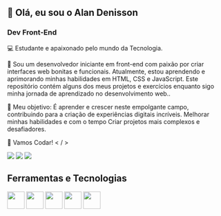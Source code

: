 ## 👋 Olá, eu sou o Alan Denisson 

### Dev Front-End


💻 Estudante e apaixonado pelo mundo da Tecnologia.

💚 Sou um desenvolvedor iniciante em front-end com paixão por criar interfaces web bonitas e funcionais. Atualmente, estou aprendendo e aprimorando minhas habilidades em HTML, CSS e JavaScript. Este repositório contém alguns dos meus projetos e exercícios enquanto sigo minha jornada de aprendizado no desenvolvimento web.. 

🎯 Meu objetivo:
   É aprender e crescer neste empolgante campo, contribuindo para a criação de experiências digitais incríveis. Melhorar minhas habilidades e com o tempo Criar projetos mais complexos e desafiadores.

📌 Vamos Codar! < / >


<div>
<a href="https://instagram.com/alandenisson" target="_blank"><img loading="lazy" src="https://img.shields.io/badge/-Instagram-%23E4405F?style=for-the-badge&logo=instagram&logoColor=white" target="_blank"></a>
<a href = "mailto:alandenisson3@gmail.com"><img loading="lazy" src="https://img.shields.io/badge/Gmail-D14836?style=for-the-badge&logo=gmail&logoColor=white" target="_blank"></a>
<a href="https://www.linkedin.com/in/alan-denisson/" target="_blank"><img loading="lazy" src="https://img.shields.io/badge/-LinkedIn-%230077B5?style=for-the-badge&logo=linkedin&logoColor=white" target="_blank"></a>   
</div>

## Ferramentas e Tecnologias

<img loading="lazy" src="https://cdn.jsdelivr.net/gh/devicons/devicon/icons/git/git-original.svg" width="40" height="40"/> <img src="https://cdn.jsdelivr.net/gh/devicons/devicon@latest/icons/github/github-original.svg" width="40" height="40"/> <img src="https://cdn.jsdelivr.net/gh/devicons/devicon@latest/icons/html5/html5-original.svg" width="40" height="40"/> <img src="https://cdn.jsdelivr.net/gh/devicons/devicon@latest/icons/css3/css3-plain.svg" width="40" height="40"/> <img src="https://cdn.jsdelivr.net/gh/devicons/devicon@latest/icons/javascript/javascript-plain.svg" width="40" height="40"/>
         
                  
<!---
alandenisson/alandenisson is a ✨ special ✨ repository because its `README.md` (this file) appears on your GitHub profile.
You can click the Preview link to take a look at your changes.
--->
